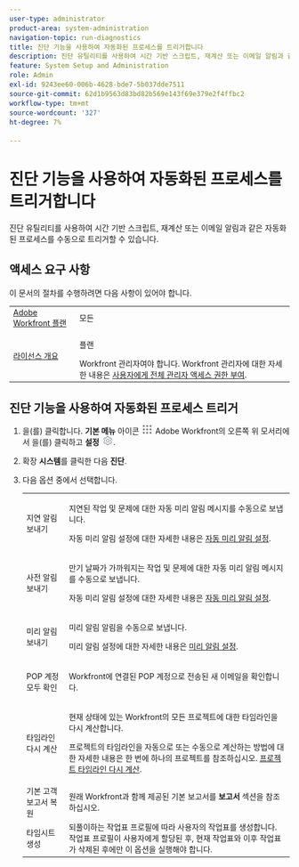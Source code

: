 ```yaml
---
user-type: administrator
product-area: system-administration
navigation-topic: run-diagnostics
title: 진단 기능을 사용하여 자동화된 프로세스를 트리거합니다
description: 진단 유틸리티를 사용하여 시간 기반 스크립트, 재계산 또는 이메일 알림과 같은 자동화된 프로세스를 수동으로 트리거할 수 있습니다.
feature: System Setup and Administration
role: Admin
exl-id: 9243ee60-006b-4628-bde7-5b037dde7511
source-git-commit: 62d1b9563d83bd82b569e143f69e379e2f4ffbc2
workflow-type: tm+mt
source-wordcount: '327'
ht-degree: 7%

---
```


# 진단 기능을 사용하여 자동화된 프로세스를 트리거합니다

<!--
<p data-mc-conditions="QuicksilverOrClassic.Draft mode">**DON'T DELETE, DRAFT OR HIDE THIS ARTICLE. IT IS LINKED TO THE PRODUCT, THROUGH THE CONTEXT SENSITIVE HELP LINKS. **</p>
-->

진단 유틸리티를 사용하여 시간 기반 스크립트, 재계산 또는 이메일 알림과 같은 자동화된 프로세스를 수동으로 트리거할 수 있습니다.

## 액세스 요구 사항

이 문서의 절차를 수행하려면 다음 사항이 있어야 합니다.

<table style="table-layout:auto"> 
 <col> 
 <col> 
 <tbody> 
  <tr> 
   <td role="rowheader"><a href="https://www.workfront.com/plans" target="_blank">Adobe Workfront 플랜</a> </td> 
   <td>모든</td> 
  </tr> 
  <tr> 
   <td role="rowheader"><a href="../../../administration-and-setup/add-users/access-levels-and-object-permissions/wf-licenses.md" class="MCXref xref">라이선스 개요</a> </td> 
   <td> <p>플랜 </p>Workfront 관리자여야 합니다. Workfront 관리자에 대한 자세한 내용은 <a href="../../../administration-and-setup/add-users/configure-and-grant-access/grant-a-user-full-administrative-access.md" class="MCXref xref">사용자에게 전체 관리자 액세스 권한 부여</a>.</td> 
  </tr> 
 </tbody> 
</table>

## 진단 기능을 사용하여 자동화된 프로세스 트리거

1. 을(를) 클릭합니다. **기본 메뉴** 아이콘 ![](assets/main-menu-icon.png) Adobe Workfront의 오른쪽 위 모서리에서 을(를) 클릭하고 **설정** ![](assets/gear-icon-settings.png).

1. 확장 **시스템**&#x200B;를 클릭한 다음 **진단**.
1. 다음 옵션 중에서 선택합니다.

   <table style="table-layout:auto"> 
    <col> 
    <col> 
    <tbody> 
     <tr> 
      <td role="rowheader">지연 알림 보내기</td> 
      <td> <p>지연된 작업 및 문제에 대한 자동 미리 알림 메시지를 수동으로 보냅니다. </p> <p>자동 미리 알림 설정에 대한 자세한 내용은 <a href="../../../administration-and-setup/manage-workfront/emails/setting-up-automatic-reminders.md" class="MCXref xref">자동 미리 알림 설정</a>.</p> </td> 
     </tr> 
     <tr> 
      <td role="rowheader">사전 알림 보내기</td> 
      <td> <p>만기 날짜가 가까워지는 작업 및 문제에 대한 자동 미리 알림 메시지를 수동으로 보냅니다.</p> <p>자동 미리 알림 설정에 대한 자세한 내용은 <a href="../../../administration-and-setup/manage-workfront/emails/setting-up-automatic-reminders.md" class="MCXref xref">자동 미리 알림 설정</a>.</p> </td> 
     </tr> 
     <tr> 
      <td role="rowheader">미리 알림 보내기</td> 
      <td> <p>미리 알림 알림을 수동으로 보냅니다. </p> <p>미리 알림 설정에 대한 자세한 내용은 <a href="../../../administration-and-setup/manage-workfront/emails/set-up-reminder-notifications.md" class="MCXref xref">미리 알림 설정</a>.</p> </td> 
     </tr> 
     <tr> 
      <td role="rowheader">POP 계정 모두 확인</td> 
      <td> <p>Workfront에 연결된 POP 계정으로 전송된 새 이메일을 확인합니다. </p> <!--
        <p data-mc-conditions="QuicksilverOrClassic.Draft mode">For more information about Workfront and POP account integrations, see and <a href="../../../manage-work/requests/create-and-manage-request-queues/queue-details-tab-overview.md" class="MCXref xref">Overview of the Queue Details tab in a project</a>.</p>
       --> </td> 
     </tr> 
     <tr> 
      <td role="rowheader">타임라인 다시 계산</td> 
      <td> <p>현재 상태에 있는 Workfront의 모든 프로젝트에 대한 타임라인을 다시 계산합니다. </p> <p>프로젝트의 타임라인을 자동으로 또는 수동으로 계산하는 방법에 대한 자세한 내용은 한 번에 하나의 프로젝트를 참조하십시오. <a href="../../../manage-work/projects/manage-projects/recalculate-project-timeline.md" class="MCXref xref">프로젝트 타임라인 다시 계산</a>.</p> </td> 
     </tr> 
     <tr> 
      <td role="rowheader">기본 고객 보고서 복원</td> 
      <td>원래 Workfront과 함께 제공된 기본 보고서를 <strong>보고서</strong> 섹션을 참조하십시오.</td> 
     </tr> 
     <tr> 
      <td role="rowheader">타임시트 생성</td> 
      <td>되풀이하는 작업표 프로필에 따라 사용자의 작업표를 생성합니다. 작업표 프로필이 사용자에게 할당된 후, 현재 작업표와 이후 작업표가 삭제된 후에만 이 옵션을 실행해야 합니다.</td> 
     </tr> 
    </tbody> 
   </table>

